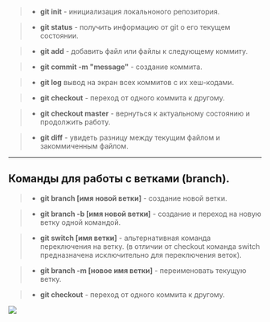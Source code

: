 >* __git init__ - инициализация локальноного репозитория.

>* __git status__ - получить информацию от git о его текущем состоянии.

>* __git add__ - добавить файл или файлы к следующему коммиту.

>* __git commit -m "message"__ - создание коммита.

>* __git log__ вывод на экран всех коммитов с их хеш-кодами.

>* __git checkout__ - переход от одного коммита к другому.

>* __git checkout master__ - вернуться к актуальному состоянию и продолжить работу.

>* __git diff__ - увидеть разницу между текущим файлом и закоммиченным файлом.
---

## Команды для работы с ветками (branch).

>* __git branch [имя новой ветки]__ - создание новой ветки.

>* __git branch -b [имя новой ветки]__ - создание и переход на новую ветку одной командой.

>* __git switch [имя ветки]__ - альтернативная команда переключения на ветку. (в отличии от checkout команда switch предназначена исключительно для переключения веток).

>* __git branch -m [новое имя ветки]__ - переименовать текущую ветку.

>* __git checkout__ - переход от одного коммита к другому.


![](geekbrains.jpeg)